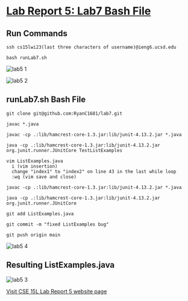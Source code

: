  [Lab Report 5: Lab7 Bash File ](https://ryanc1681.github.io/cse15l-lab-reports/LabReport5.html)
=====================================

Run Commands
----------------------

```
ssh cs15lwi23(last three characters of username)@ieng6.ucsd.edu

bash runLab7.sh
```

![lab5 1](https://user-images.githubusercontent.com/40802485/224199103-6fab3660-d321-4f16-a1a8-346df04ec46f.jpg)

![lab5 2](https://user-images.githubusercontent.com/40802485/224200285-26c12e6e-ff11-4845-aff1-dbbecc1b797f.jpg)


runLab7.sh Bash File
-----------------------
```
git clone git@github.com:RyanC1681/lab7.git

javac *.java

javac -cp .:lib/hamcrest-core-1.3.jar:lib/junit-4.13.2.jar *.java 

java -cp .:lib/hamcrest-core-1.3.jar:lib/junit-4.13.2.jar org.junit.runner.JUnitCore TestListExamples

vim ListExamples.java
  i (vim insertion)
  change "index1" to "index2" on line 43 in the last while loop
  :wq (vim save and close)

javac -cp .:lib/hamcrest-core-1.3.jar:lib/junit-4.13.2.jar *.java  

java -cp .:lib/hamcrest-core-1.3.jar:lib/junit-4.13.2.jar org.junit.runner.JUnitCore 

git add ListExamples.java 

git commit -m "fixed ListExamples bug"

git push origin main
```

![lab5 4](https://user-images.githubusercontent.com/40802485/224200387-e08929a7-a169-4354-abd9-3846975724c5.jpg)

Resulting ListExamples.java 
----------------------------

![lab5 3](https://user-images.githubusercontent.com/40802485/224200350-d28c2c99-0220-4706-8373-e77e3219d1d0.jpg)



[Visit CSE 15L Lab Report 5 website page](https://ryanc1681.github.io/cse15l-lab-reports/LabReport5.html)

